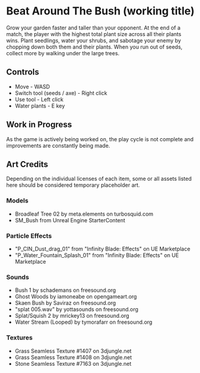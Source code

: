 # Beat Around The Bush (working title)
Grow your garden faster and taller than your opponent. At the end of a match, the player with the highest total plant size across all their plants wins. Plant seedlings, water your shrubs, and sabotage your enemy by chopping down both them and their plants. When you run out of seeds, collect more by walking under the large trees.

## Controls
- Move - WASD
- Switch tool (seeds / axe) - Right click
- Use tool - Left click
- Water plants - E key

## Work in Progress
As the game is actively being worked on, the play cycle is not complete and improvements are constantly being made.

## Art Credits
Depending on the individual licenses of each item, some or all assets listed here should be considered temporary placeholder art.

### Models
- Broadleaf Tree 02 by meta.elements on turbosquid.com
- SM_Bush from Unreal Engine StarterContent

### Particle Effects
- "P_CIN_Dust_drag_01" from "Infinity Blade: Effects" on UE Marketplace
- "P_Water_Fountain_Splash_01" from "Infinity Blade: Effects" on UE Marketplace

### Sounds
- Bush 1 by schademans on freesound.org
- Ghost Woods by iamoneabe on opengameart.org
- Skaen Bush by Saviraz on freesound.org
- "splat 005.wav" by yottasounds on freesound.org
- Splat/Squish 2 by mrickey13 on freesound.org
- Water Stream (Looped) by tymorafarr on freesound.org

### Textures
- Grass Seamless Texture #1407 on 3djungle.net
- Grass Seamless Texture #1408 on 3djungle.net
- Stone Seamless Texture #7163 on 3djungle.net
